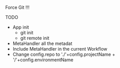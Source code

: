 Force Git !!!


TODO
- App init
    - git init
    - git remote init
- MetaHandler all the metadat
- Include MetaHandler in the current Workflow
- Change config.repo to  './'+config.projectName + '/'+config.environmentName